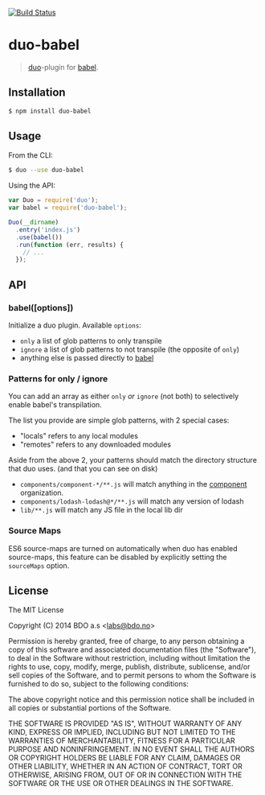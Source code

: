 [![Build Status](https://travis-ci.org/duojs/babel.svg)](https://travis-ci.org/babel/duo-babel)

# duo-babel

> [duo](http://duojs.org)-plugin for [babel](/babel/babel).


## Installation

```sh
$ npm install duo-babel
```

## Usage

From the CLI:

```sh
$ duo --use duo-babel
```

Using the API:

```js
var Duo = require('duo');
var babel = require('duo-babel');

Duo(__dirname)
  .entry('index.js')
  .use(babel())
  .run(function (err, results) {
    // ...
  });
```

## API

### babel([options])

Initialize a duo plugin. Available `options`:

 * `only` a list of glob patterns to only transpile
 * `ignore` a list of glob patterns to not transpile (the opposite of `only`)
 * anything else is passed directly to [babel](https://babeljs.io/docs/usage/options/)


### Patterns for only / ignore

You can add an array as either `only` _or_ `ignore` (not both) to selectively
enable babel's transpilation.

The list you provide are simple glob patterns, with 2 special cases:

 - "locals" refers to any local modules
 - "remotes" refers to any downloaded modules

Aside from the above 2, your patterns should match the directory structure that
duo uses. (and that you can see on disk)

 - `components/component-*/**.js` will match anything in the
   [component](https://github.com/component) organization.
 - `components/lodash-lodash@*/**.js` will match any version of lodash
 - `lib/**.js` will match any JS file in the local lib dir


### Source Maps

ES6 source-maps are turned on automatically when duo has enabled source-maps,
this feature can be disabled by explicitly setting the `sourceMaps` option.


## License

The MIT License

Copyright (C) 2014 BDO a.s &lt;labs@bdo.no&gt;

Permission is hereby granted, free of charge, to any person obtaining
a copy of this software and associated documentation files (the "Software"),
to deal in the Software without restriction, including without limitation
the rights to use, copy, modify, merge, publish, distribute, sublicense,
and/or sell copies of the Software, and to permit persons to whom the
Software is furnished to do so, subject to the following conditions:

The above copyright notice and this permission notice shall be included
in all copies or substantial portions of the Software.

THE SOFTWARE IS PROVIDED "AS IS", WITHOUT WARRANTY OF ANY KIND,
EXPRESS OR IMPLIED, INCLUDING BUT NOT LIMITED TO THE WARRANTIES
OF MERCHANTABILITY, FITNESS FOR A PARTICULAR PURPOSE AND NONINFRINGEMENT.
IN NO EVENT SHALL THE AUTHORS OR COPYRIGHT HOLDERS BE LIABLE FOR ANY CLAIM,
DAMAGES OR OTHER LIABILITY, WHETHER IN AN ACTION OF CONTRACT,
TORT OR OTHERWISE, ARISING FROM, OUT OF OR IN CONNECTION WITH THE SOFTWARE
OR THE USE OR OTHER DEALINGS IN THE SOFTWARE.
